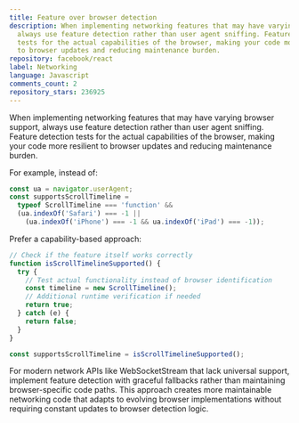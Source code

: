 ```yaml
---
title: Feature over browser detection
description: When implementing networking features that may have varying browser support,
  always use feature detection rather than user agent sniffing. Feature detection
  tests for the actual capabilities of the browser, making your code more resilient
  to browser updates and reducing maintenance burden.
repository: facebook/react
label: Networking
language: Javascript
comments_count: 2
repository_stars: 236925
---
```


When implementing networking features that may have varying browser support, always use feature detection rather than user agent sniffing. Feature detection tests for the actual capabilities of the browser, making your code more resilient to browser updates and reducing maintenance burden.

For example, instead of:

```javascript
const ua = navigator.userAgent;
const supportsScrollTimeline =
  typeof ScrollTimeline === 'function' &&
  (ua.indexOf('Safari') === -1 ||
    (ua.indexOf('iPhone') === -1 && ua.indexOf('iPad') === -1));
```

Prefer a capability-based approach:

```javascript
// Check if the feature itself works correctly
function isScrollTimelineSupported() {
  try {
    // Test actual functionality instead of browser identification
    const timeline = new ScrollTimeline();
    // Additional runtime verification if needed
    return true;
  } catch (e) {
    return false;
  }
}

const supportsScrollTimeline = isScrollTimelineSupported();
```

For modern network APIs like WebSocketStream that lack universal support, implement feature detection with graceful fallbacks rather than maintaining browser-specific code paths. This approach creates more maintainable networking code that adapts to evolving browser implementations without requiring constant updates to browser detection logic.